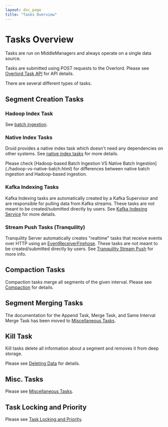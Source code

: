 ```yaml
---
layout: doc_page
title: "Tasks Overview"
---
```


<!--
  ~ Licensed to the Apache Software Foundation (ASF) under one
  ~ or more contributor license agreements.  See the NOTICE file
  ~ distributed with this work for additional information
  ~ regarding copyright ownership.  The ASF licenses this file
  ~ to you under the Apache License, Version 2.0 (the
  ~ "License"); you may not use this file except in compliance
  ~ with the License.  You may obtain a copy of the License at
  ~
  ~   http://www.apache.org/licenses/LICENSE-2.0
  ~
  ~ Unless required by applicable law or agreed to in writing,
  ~ software distributed under the License is distributed on an
  ~ "AS IS" BASIS, WITHOUT WARRANTIES OR CONDITIONS OF ANY
  ~ KIND, either express or implied.  See the License for the
  ~ specific language governing permissions and limitations
  ~ under the License.
  -->

# Tasks Overview

Tasks are run on MiddleManagers and always operate on a single data source.

Tasks are submitted using POST requests to the Overlord. Please see [Overlord Task API](../operations/api-reference.html#overlord-tasks) for API details.

There are several different types of tasks.

## Segment Creation Tasks

### Hadoop Index Task

See [batch ingestion](../ingestion/hadoop.html).

### Native Index Tasks

Druid provides a native index task which doesn't need any dependencies on other systems.
See [native index tasks](./native_tasks.html) for more details.

<div class="note info">
Please check [Hadoop-based Batch Ingestion VS Native Batch Ingestion](./hadoop-vs-native-batch.html) for differences between native batch ingestion and Hadoop-based ingestion.
</div>

### Kafka Indexing Tasks

Kafka Indexing tasks are automatically created by a Kafka Supervisor and are responsible for pulling data from Kafka streams. These tasks are not meant to be created/submitted directly by users. See [Kafka Indexing Service](../development/extensions-core/kafka-ingestion.html) for more details.

### Stream Push Tasks (Tranquility)

Tranquility Server automatically creates "realtime" tasks that receive events over HTTP using an [EventReceiverFirehose](../ingestion/firehose.html#eventreceiverfirehose). These tasks are not meant to be created/submitted directly by users. See [Tranquility Stream Push](../ingestion/stream-push.html) for more info.

## Compaction Tasks

Compaction tasks merge all segments of the given interval. Please see [Compaction](../ingestion/compaction.html) for details.

## Segment Merging Tasks

<div class="note info">
The documentation for the Append Task, Merge Task, and Same Interval Merge Task has been moved to <a href="../ingestion/misc-tasks.html">Miscellaneous Tasks</a>.
</div>

## Kill Task

Kill tasks delete all information about a segment and removes it from deep storage. 

Please see [Deleting Data](../ingestion/delete-data.html) for details.

## Misc. Tasks

Please see [Miscellaneous Tasks](../ingestion/misc-tasks.html).

## Task Locking and Priority

Please see [Task Locking and Priority](../ingestion/locking-and-priority.html).
